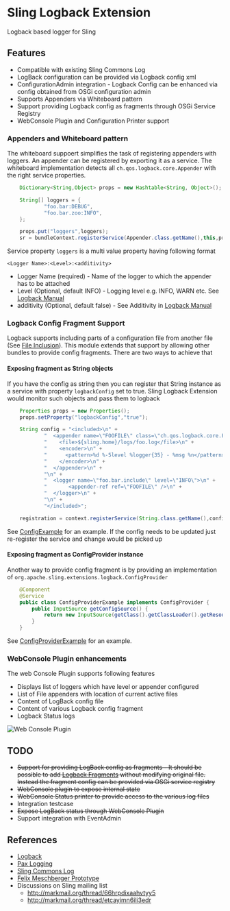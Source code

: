 # Sling Logback Extension

Logback based logger for Sling

## Features

* Compatible with existing Sling Commons Log
* LogBack configuration can be provided via Logback config xml
* ConfigurationAdmin integration - Logback Config can be enhanced via config obtained from
  OSGi configuration admin
* Supports Appenders via Whiteboard pattern
* Support providing Logback config as fragments through OSGi Service Registry
* WebConsole Plugin and Configuration Printer support

### Appenders and Whiteboard pattern

The whiteboard suppoert simplifies the task of registering appenders with loggers. An appender
can be  registered by exporting it as a service. The whiteboard implementation detects all
`ch.qos.logback.core.Appender` with the right service properties.

```java
    Dictionary<String,Object> props = new Hashtable<String, Object>();

    String[] loggers = {
            "foo.bar:DEBUG",
            "foo.bar.zoo:INFO",
    };

    props.put("loggers",loggers);
    sr = bundleContext.registerService(Appender.class.getName(),this,props);
```

Service property `loggers` is a multi value property having following format

    <Logger Name>:<Level>:<additivity>

* Logger Name (required) - Name of the logger to which the appender has to be attached
* Level (Optional, default INFO) - Logging level e.g. INFO, WARN etc. See [Logback Manual][1]
* additivity (Optional, default false) - See Additivity in [Logback Manual][2]

### Logback Config Fragment Support

Logback supports including parts of a configuration file from another file (See [File Inclusion][4]). This module
extends that support by allowing other bundles to provide config fragments. There are two ways to achieve that

#### Exposing fragment as String objects

If you have the config as string then you can register that String instance as a service with property `logbackConfig`
set to true. Sling Logback Extension would monitor such objects and pass them to logback

```java
    Properties props = new Properties();
    props.setProperty("logbackConfig","true");

    String config = "<included>\n" +
            "  <appender name=\"FOOFILE\" class=\"ch.qos.logback.core.FileAppender\">\n" +
            "    <file>${sling.home}/logs/foo.log</file>\n" +
            "    <encoder>\n" +
            "      <pattern>%d %-5level %logger{35} - %msg %n</pattern>\n" +
            "    </encoder>\n" +
            "  </appender>\n" +
            "\n" +
            "  <logger name=\"foo.bar.include\" level=\"INFO\">\n" +
            "       <appender-ref ref=\"FOOFILE\" />\n" +
            "  </logger>\n" +
            "\n" +
            "</included>";

    registration = context.registerService(String.class.getName(),config,props);
```

See [ConfigExample][5] for an example. If the config needs to be updated just re-register the service and
change would be picked up

#### Exposing fragment as ConfigProvider instance

Another way to provide config fragment is by providing an implementation of `org.apache.sling.extensions.logback.ConfigProvider`

```java
    @Component
    @Service
    public class ConfigProviderExample implements ConfigProvider {
        public InputSource getConfigSource() {
            return new InputSource(getClass().getClassLoader().getResourceAsStream("foo-config.xml"));
        }
    }
```

See [ConfigProviderExample][6] for an example.

### WebConsole Plugin enhancements

The web Console Plugin supports following features

* Displays list of loggers which have level or appender configured
* List of File appenders with location of current active files
* Content of LogBack config file
* Content of various Logback config fragment
* Logback Status logs

![Web Console Plugin](http://chetanmeh.github.com/images/sling-log-support.png)

## TODO

* ~~Support for providing LogBack config as fragments - It should be possible to add [Logback Fragments][4]
  without modifying original file. Instead the fragment config can be provided via OSGi service registry~~
* ~~WebConsole plugin to expose internal state~~
* ~~WebConsole Status printer to provide access to the various log files~~
* Integration testcase
* ~~Expose LogBack status through WebConsole Plugin~~
* Support integration with EventAdmin

## References

 * [Logback](http://logback.qos.ch/)
 * [Pax Logging](https://github.com/ops4j/org.ops4j.pax.logging/tree/master/pax-logging-logback)
 * [Sling Commons Log](http://sling.apache.org/site/logging.html)
 * [Felix Meschberger Prototype](https://svn.apache.org/repos/asf/sling/whiteboard/fmeschbe/logback/)
 * Discussions on Sling mailing list
     * http://markmail.org/thread/66hrpdixaahvtyy5
     * http://markmail.org/thread/etcayimn6ili3edr


[1]: http://logback.qos.ch/manual/configuration.html#loggerElement
[2]: http://logback.qos.ch/manual/architecture.html#AppendersAndLayouts
[3]: https://github.com/chetanmeh/sling-logback/blob/master/example/src/main/java/org/apache/sling/examples/logback/FilteringAppender.java
[4]: http://logback.qos.ch/manual/configuration.html#fileInclusion
[5]: https://github.com/chetanmeh/sling-logback/blob/master/example/src/main/java/org/apache/sling/examples/logback/ConfigExample.java
[6]: https://github.com/chetanmeh/sling-logback/blob/master/example/src/main/java/org/apache/sling/examples/logback/ConfigProviderExample.java
